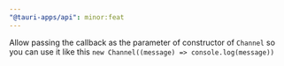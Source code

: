 ```yaml
---
"@tauri-apps/api": minor:feat
---
```


Allow passing the callback as the parameter of constructor of `Channel` so you can use it like this `new Channel((message) => console.log(message))`
